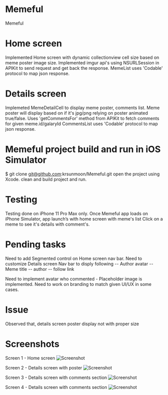 # Memeful
Memeful

# Home screen
Implemented Home screen with dynamic collectionview cell size based on meme poster image size.
Implemented imgur api's using NSURLSession in APIKit to send request and get back the response.
MemeList uses 'Codable' protocol to map json response.

# Details screen
Implemeted MemeDetailCell to display meme poster, comments list.
Meme poster will display based on if it's jpg/png relying on poster animated true/false.
Uses 'getCommentsFor' method from APIKit to fetch comments for given meme.id/galaryId 
CommentsList uses 'Codable' protocol to map json response.

# Memeful project build and run in iOS Simulator
$ git clone git@github.com:krsunmoon/Memeful.git
open the project using Xcode.
clean and build project and run.

# Testing
Testing done on iPhone 11 Pro Max only.
Once Memeful app loads on iPhone Simulator, app launch’s with home screen with meme's list
Click on a meme to see it's details with comment's.

# Pending tasks
Need to add Segmented control on Home screen nav bar.
Need to customize Details screen Nav bar to disply following
  -- Author avatar
  -- Meme title
  -- author
  -- follow link

Need to implement avatar who commented - Placeholder image is implemented.
Need to work on branding to match given UI/UX in some cases.

# Issue
Observed that, details screen poster display not with proper size  

# Screenshots
Screen 1 - Home screen
![Screenshot](https://github.com/krsunmoon/Memeful/blob/master/Screenhots/Simulator%20Screen%20Shot%20-%20iPhone%2011%20Pro%20Max%20-%202020-01-24%20at%2022.25.15.png)

Screen 2 - Details screen with poster
![Screenshot](https://github.com/krsunmoon/Memeful/blob/master/Screenhots/Simulator%20Screen%20Shot%20-%20iPhone%2011%20Pro%20Max%20-%202020-01-24%20at%2022.26.10.png)

Screen 3 - Details screen with comments section
![Screenshot](https://github.com/krsunmoon/Memeful/blob/master/Screenhots/Simulator%20Screen%20Shot%20-%20iPhone%2011%20Pro%20Max%20-%202020-01-24%20at%2022.25.37.png)

Screen 4 - Details screen with comments section
![Screenshot](https://github.com/krsunmoon/Memeful/blob/master/Screenhots/Simulator%20Screen%20Shot%20-%20iPhone%2011%20Pro%20Max%20-%202020-01-24%20at%2022.25.48.png)

